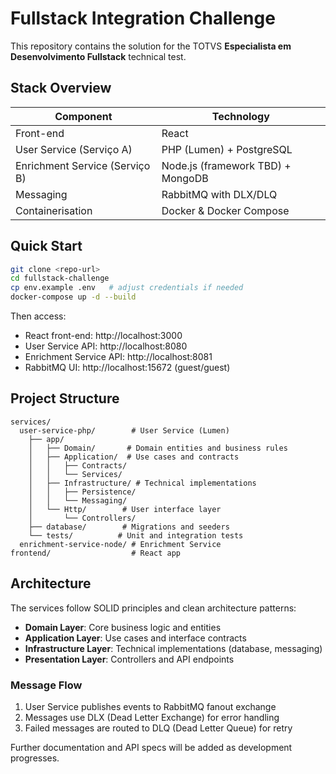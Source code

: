 # Fullstack Integration Challenge

This repository contains the solution for the TOTVS **Especialista em Desenvolvimento Fullstack** technical test.

## Stack Overview

| Component | Technology |
|-----------|------------|
| Front-end | React |
| User Service (Serviço A) | PHP (Lumen) + PostgreSQL |
| Enrichment Service (Serviço B) | Node.js (framework TBD) + MongoDB |
| Messaging | RabbitMQ with DLX/DLQ |
| Containerisation | Docker & Docker Compose |

## Quick Start

```bash
git clone <repo-url>
cd fullstack-challenge
cp env.example .env   # adjust credentials if needed
docker-compose up -d --build
```

Then access:

* React front-end: http://localhost:3000
* User Service API: http://localhost:8080
* Enrichment Service API: http://localhost:8081
* RabbitMQ UI: http://localhost:15672 (guest/guest)

## Project Structure

```
services/
  user-service-php/        # User Service (Lumen)
    ├── app/              
    │   ├── Domain/       # Domain entities and business rules
    │   ├── Application/  # Use cases and contracts
    │   │   ├── Contracts/
    │   │   └── Services/
    │   ├── Infrastructure/ # Technical implementations
    │   │   ├── Persistence/
    │   │   └── Messaging/
    │   └── Http/        # User interface layer
    │       └── Controllers/
    ├── database/        # Migrations and seeders
    └── tests/          # Unit and integration tests
  enrichment-service-node/ # Enrichment Service
frontend/                  # React app
```

## Architecture

The services follow SOLID principles and clean architecture patterns:

- **Domain Layer**: Core business logic and entities
- **Application Layer**: Use cases and interface contracts
- **Infrastructure Layer**: Technical implementations (database, messaging)
- **Presentation Layer**: Controllers and API endpoints

### Message Flow

1. User Service publishes events to RabbitMQ fanout exchange
2. Messages use DLX (Dead Letter Exchange) for error handling
3. Failed messages are routed to DLQ (Dead Letter Queue) for retry

Further documentation and API specs will be added as development progresses.
